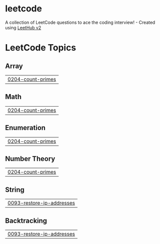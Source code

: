 # leetcode
A collection of LeetCode questions to ace the coding interview! - Created using [LeetHub v2](https://github.com/arunbhardwaj/LeetHub-2.0)

<!---LeetCode Topics Start-->
# LeetCode Topics
## Array
|  |
| ------- |
| [0204-count-primes](https://github.com/arpit1627/leetcode/tree/master/0204-count-primes) |
## Math
|  |
| ------- |
| [0204-count-primes](https://github.com/arpit1627/leetcode/tree/master/0204-count-primes) |
## Enumeration
|  |
| ------- |
| [0204-count-primes](https://github.com/arpit1627/leetcode/tree/master/0204-count-primes) |
## Number Theory
|  |
| ------- |
| [0204-count-primes](https://github.com/arpit1627/leetcode/tree/master/0204-count-primes) |
## String
|  |
| ------- |
| [0093-restore-ip-addresses](https://github.com/arpit1627/leetcode/tree/master/0093-restore-ip-addresses) |
## Backtracking
|  |
| ------- |
| [0093-restore-ip-addresses](https://github.com/arpit1627/leetcode/tree/master/0093-restore-ip-addresses) |
<!---LeetCode Topics End-->